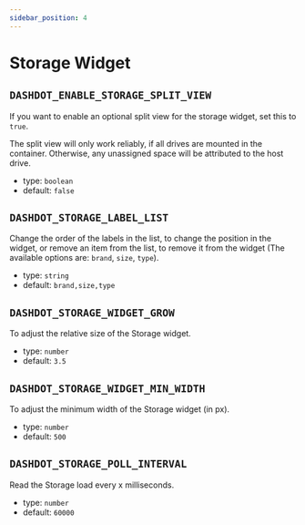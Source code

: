 ```yaml
---
sidebar_position: 4
---
```


# Storage Widget

## `DASHDOT_ENABLE_STORAGE_SPLIT_VIEW`

If you want to enable an optional split view for the storage widget, set this to `true`.

The split view will only work reliably, if all drives are mounted in the container.
Otherwise, any unassigned space will be attributed to the host drive.

- type: `boolean`
- default: `false`

## `DASHDOT_STORAGE_LABEL_LIST`

Change the order of the labels in the list, to change the position in the widget, or remove an item from the list, to remove it from the widget (The available options are: `brand`, `size`, `type`).

- type: `string`
- default: `brand,size,type`

## `DASHDOT_STORAGE_WIDGET_GROW`

To adjust the relative size of the Storage widget.

- type: `number`
- default: `3.5`

## `DASHDOT_STORAGE_WIDGET_MIN_WIDTH`

To adjust the minimum width of the Storage widget (in px).

- type: `number`
- default: `500`

## `DASHDOT_STORAGE_POLL_INTERVAL`

Read the Storage load every x milliseconds.

- type: `number`
- default: `60000`
